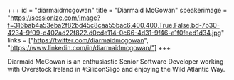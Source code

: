 +++
id = "diarmaidmcgowan"
title = "Diarmaid McGowan"
speakerimage = "https://sessionize.com/image?f=316bab4a53eba2f82bd45c8caa55bac6,400,400,True,False,bd-7b30-4234-9f09-d402ad22f822.d0cde114-0c66-4d31-9f46-e1f0feed1d34.jpg"
links = ["https://twitter.com/diarmaidmcgowan", "https://www.linkedin.com/in/diarmaidmcgowan/"]
+++

Diarmaid McGowan is an enthusiastic Senior Software Developer working with Overstock Ireland in #SiliconSligo and enjoying the Wild Atlantic Way.